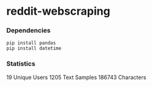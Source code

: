 # reddit-webscraping
### Dependencies
```` pip install pandas ```` <br/>
```` pip install datetime ````

### Statistics
19 Unique Users
1205 Text Samples
186743 Characters
